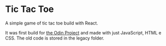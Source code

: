 # Tic Tac Toe
A simple game of tic tac toe build with React.

It was first build for [the Odin Project](https://www.theodinproject.com/courses/javascript/lessons/tic-tac-toe-javascript?ref=lnav) and made with just JavaScript, HTML e CSS. The old code is stored in the legacy folder.
